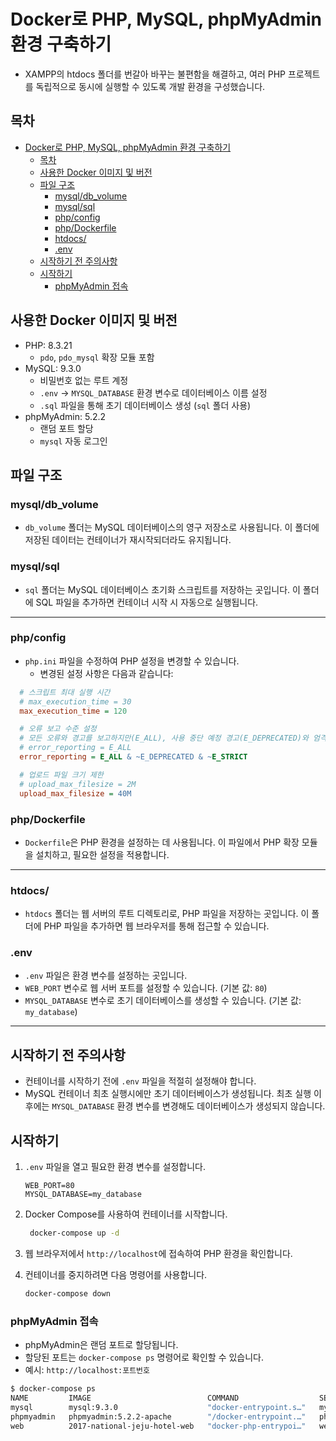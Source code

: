 # Docker로 PHP, MySQL, phpMyAdmin 환경 구축하기

- XAMPP의 htdocs 폴더를 번갈아 바꾸는 불편함을 해결하고, 여러 PHP 프로젝트를 독립적으로 동시에 실행할 수 있도록 개발 환경을 구성했습니다.

## 목차

- [Docker로 PHP, MySQL, phpMyAdmin 환경 구축하기](#docker로-php-mysql-phpmyadmin-환경-구축하기)
  - [목차](#목차)
  - [사용한 Docker 이미지 및 버전](#사용한-docker-이미지-및-버전)
  - [파일 구조](#파일-구조)
    - [mysql/db\_volume](#mysqldb_volume)
    - [mysql/sql](#mysqlsql)
    - [php/config](#phpconfig)
    - [php/Dockerfile](#phpdockerfile)
    - [htdocs/](#htdocs)
    - [.env](#env)
  - [시작하기 전 주의사항](#시작하기-전-주의사항)
  - [시작하기](#시작하기)
    - [phpMyAdmin 접속](#phpmyadmin-접속)

## 사용한 Docker 이미지 및 버전

- PHP: 8.3.21
  - `pdo`, `pdo_mysql` 확장 모듈 포함
- MySQL: 9.3.0
  - 비밀번호 없는 루트 계정
  - `.env` -> `MYSQL_DATABASE` 환경 변수로 데이터베이스 이름 설정
  - `.sql` 파일을 통해 초기 데이터베이스 생성 (`sql` 폴더 사용)
- phpMyAdmin: 5.2.2
  - 랜덤 포트 할당
  - `mysql` 자동 로그인

## 파일 구조

### mysql/db_volume

- `db_volume` 폴더는 MySQL 데이터베이스의 영구 저장소로 사용됩니다. 이 폴더에 저장된 데이터는 컨테이너가 재시작되더라도 유지됩니다.

### mysql/sql

- `sql` 폴더는 MySQL 데이터베이스 초기화 스크립트를 저장하는 곳입니다. 이 폴더에 SQL 파일을 추가하면 컨테이너 시작 시 자동으로 실행됩니다.

---

### php/config

- `php.ini` 파일을 수정하여 PHP 설정을 변경할 수 있습니다.
  - 변경된 설정 사항은 다음과 같습니다:

```ini
  # 스크립트 최대 실행 시간
  # max_execution_time = 30
  max_execution_time = 120

  # 오류 보고 수준 설정
  # 모든 오류와 경고를 보고하지만(E_ALL), 사용 중단 예정 경고(E_DEPRECATED)와 엄격한 규칙 위반 경고(E_STRICT)는 제외합니다.
  # error_reporting = E_ALL
  error_reporting = E_ALL & ~E_DEPRECATED & ~E_STRICT

  # 업로드 파일 크기 제한
  # upload_max_filesize = 2M
  upload_max_filesize = 40M
```

### php/Dockerfile

- `Dockerfile`은 PHP 환경을 설정하는 데 사용됩니다. 이 파일에서 PHP 확장 모듈을 설치하고, 필요한 설정을 적용합니다.

---

### htdocs/

- `htdocs` 폴더는 웹 서버의 루트 디렉토리로, PHP 파일을 저장하는 곳입니다. 이 폴더에 PHP 파일을 추가하면 웹 브라우저를 통해 접근할 수 있습니다.

### .env

- `.env` 파일은 환경 변수를 설정하는 곳입니다.
- `WEB_PORT` 변수로 웹 서버 포트를 설정할 수 있습니다. (기본 값: `80`)
- `MYSQL_DATABASE` 변수로 초기 데이터베이스를 생성할 수 있습니다. (기본 값: `my_database`)

---

## 시작하기 전 주의사항

- 컨테이너를 시작하기 전에 `.env` 파일을 적절히 설정해야 합니다.
- MySQL 컨테이너 최초 실행시에만 초기 데이터베이스가 생성됩니다. 최초 실행 이후에는 `MYSQL_DATABASE` 환경 변수를 변경해도 데이터베이스가 생성되지 않습니다.

## 시작하기

1. `.env` 파일을 열고 필요한 환경 변수를 설정합니다.

   ```dotenv
   WEB_PORT=80
   MYSQL_DATABASE=my_database
   ```

2. Docker Compose를 사용하여 컨테이너를 시작합니다.

   ```bash
    docker-compose up -d
   ```

3. 웹 브라우저에서 `http://localhost`에 접속하여 PHP 환경을 확인합니다.

4. 컨테이너를 중지하려면 다음 명령어를 사용합니다.

   ```bash
   docker-compose down
   ```

### phpMyAdmin 접속

- phpMyAdmin은 랜덤 포트로 할당됩니다.
- 할당된 포트는 `docker-compose ps` 명령어로 확인할 수 있습니다.
- 예시: `http://localhost:포트번호`

```bash
$ docker-compose ps
NAME         IMAGE                          COMMAND                  SERVICE      CREATED         STATUS         PORTS
mysql        mysql:9.3.0                    "docker-entrypoint.s…"   mysql        3 minutes ago   Up 3 minutes   3306/tcp, 33060/tcp
phpmyadmin   phpmyadmin:5.2.2-apache        "/docker-entrypoint.…"   phpmyadmin   3 minutes ago   Up 3 minutes   0.0.0.0:32776->80/tcp
web          2017-national-jeju-hotel-web   "docker-php-entrypoi…"   web          3 minutes ago   Up 3 minutes   0.0.0.0:80->80/tcp
```
